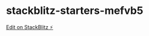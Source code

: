 # stackblitz-starters-mefvb5

[Edit on StackBlitz ⚡️](https://stackblitz.com/edit/stackblitz-starters-mefvb5)